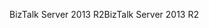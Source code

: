 <span data-ttu-id="2320d-101">BizTalk Server 2013 R2</span><span class="sxs-lookup"><span data-stu-id="2320d-101">BizTalk Server 2013 R2</span></span>